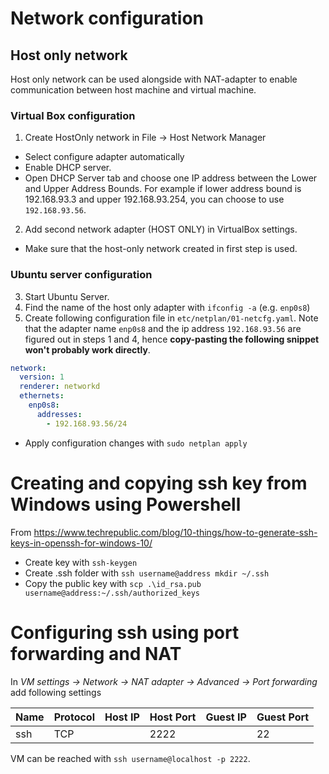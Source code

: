 # Network configuration

## Host only network

Host only network can be used alongside with NAT-adapter to enable communication between host machine and virtual machine.

### Virtual Box configuration
1. Create HostOnly network in File -> Host Network Manager
  - Select configure adapter automatically
  - Enable DHCP server.
  - Open DHCP Server tab and choose one IP address between the Lower and Upper Address Bounds. For example if lower address bound is 192.168.93.3 and upper 192.168.93.254, you can choose to use `192.168.93.56`.

2. Add second network adapter (HOST ONLY) in VirtualBox settings.
  - Make sure that the host-only network created in first step is used.

### Ubuntu server configuration
3. Start Ubuntu Server.
4. Find the name of the host only adapter with `ifconfig -a` (e.g. `enp0s8`)
5. Create following configuration file in `etc/netplan/01-netcfg.yaml`. Note that the adapter name `enp0s8` and the ip address `192.168.93.56` are figured out in steps 1 and 4, hence **copy-pasting the following snippet won't probably work directly**.

``` yaml
network:
  version: 1
  renderer: networkd
  ethernets:
    enp0s8:
      addresses:
        - 192.168.93.56/24
```

  - Apply configuration changes with `sudo netplan apply`


# Creating and copying ssh key from Windows using Powershell
From https://www.techrepublic.com/blog/10-things/how-to-generate-ssh-keys-in-openssh-for-windows-10/

- Create key with `ssh-keygen`
- Create .ssh folder with `ssh username@address mkdir ~/.ssh`
- Copy the public key with `scp .\id_rsa.pub username@address:~/.ssh/authorized_keys`

# Configuring ssh using port forwarding and NAT

In *VM settings -> Network -> NAT adapter -> Advanced -> Port forwarding* add following settings

|Name | Protocol | Host IP | Host Port | Guest IP | Guest Port |
|-----| ---------| --------| ------|-|-|
|ssh  | TCP| | 2222 | | 22

VM can be reached with `ssh username@localhost -p 2222`.

